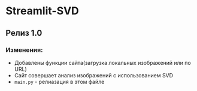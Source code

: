 # Streamlit-SVD
## Релиз 1.0
### Изменения:
- Добавлены функции сайта(загрузка локальных изображений или по URL) 
- Сайт совершает анализ изображений с использованием SVD
- `main.py` - релиазация в этом файле
